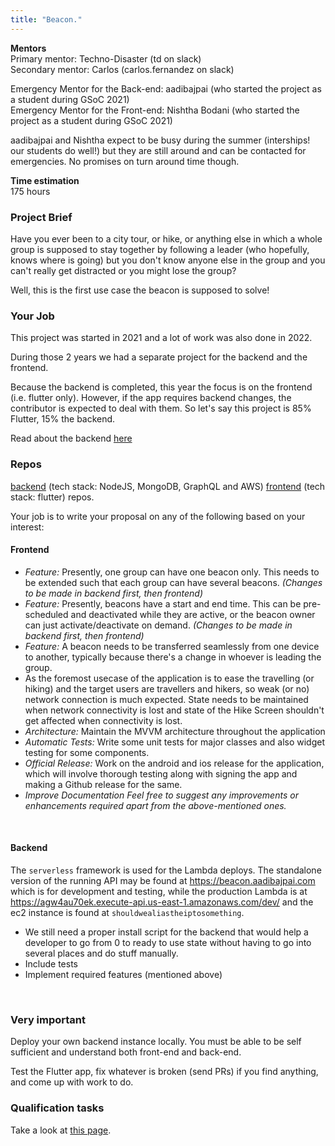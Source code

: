 ```yaml
---
title: "Beacon."
---
```


**Mentors**  
Primary mentor: Techno-Disaster (td on slack)  
Secondary mentor: Carlos (carlos.fernandez on slack)

Emergency Mentor for the Back-end: aadibajpai (who started the project as a student during GSoC 2021)  
Emergency Mentor for the Front-end:  Nishtha Bodani (who started the project as a student during GSoC 2021)  

aadibajpai and Nishtha expect to be busy during the summer (interships! our students do well!) but they are still around and can be contacted for emergencies. No promises on turn around time though.


**Time estimation**  
175 hours 


### Project Brief

Have you ever been to a city tour, or hike, or anything else in which a whole group is supposed to stay together by following a leader (who hopefully, knows where is going) but you don't know anyone else in the group and you can't really get distracted or you might lose the group?

Well, this is the first use case the beacon is supposed to solve!

### Your Job

This project was started in 2021 and a lot of work was also done in 2022.

During those 2 years we had a separate project for the backend and the frontend.

Because the backend is completed, this year the focus is on the frontend (i.e. flutter only). However, if the app requires backend changes, the contributor is expected to deal with them. So let's say this project is 85% Flutter, 15% the backend.

Read about the backend [here](https://ccextractor.org/public/gsoc/2022/beacon)

### Repos
[backend](https://github.com/CCExtractor/beacon-backend) (tech stack: NodeJS, MongoDB, GraphQL and AWS) 
[frontend](https://github.com/CCExtractor/beacon) (tech stack: flutter) repos. 

Your job is to write your proposal on any of the following based on your interest:

#### Frontend

  - *Feature:* Presently, one group can have one beacon only. This needs to be extended such that each group can have several beacons. *(Changes to be made in backend first, then frontend)*
  - *Feature:* Presently, beacons have a start and end time. This can be pre-scheduled and deactivated while they are active, or the beacon owner can just activate/deactivate on demand. *(Changes to be made in backend first, then frontend)*
  - *Feature:* A beacon needs to be transferred seamlessly from one device to another, typically because there's a change in whoever is leading the group.
  - As the foremost usecase of the application is to ease the travelling (or hiking) and the target users are travellers and hikers, so weak (or no) network connection is much expected. State needs to be maintained when network connectivity is lost and state of the Hike Screen shouldn't get affected when connectivity is lost.
  - *Architecture:* Maintain the MVVM architecture throughout the application
  - *Automatic Tests:* Write some unit tests for major classes and also widget testing for some components.
  - *Official Release:* Work on the android and ios release for the application, which will involve thorough testing along with signing the app and making a Github release for the same.
  - *Improve Documentation*
*Feel free to suggest any improvements or enhancements required apart from the above-mentioned ones.*

<br>

#### Backend
  
  The `serverless` framework is used for the Lambda deploys. The standalone version of the running API may be found at <https://beacon.aadibajpai.com> which is for development and testing, while the production Lambda is at <https://agw4au70ek.execute-api.us-east-1.amazonaws.com/dev/> and the ec2 instance is found at `shouldwealiastheiptosomething`.
  
  - We still need a proper install script for the backend that would help a developer to go from 0 to ready to use state without having to go into several places and do stuff manually.
  - Include tests
  - Implement required features (mentioned above)
  
<br>

### Very important

Deploy your own backend instance locally. You must be able to be self sufficient and understand both front-end and back-end. 

Test the Flutter app, fix whatever is broken (send PRs) if you find anything, and come up with work to do.

### Qualification tasks

Take a look at [this page](/public/gsoc/takehome).
